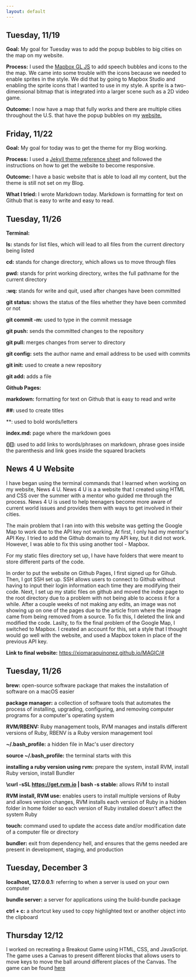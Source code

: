 ```yaml
---
layout: default
---
```


## Tuesday, 11/19

**Goal:** My goal for Tuesday was to add the popup bubbles to big cities on the map on my website.

**Process:** I used the [Mapbox GL JS](https://docs.mapbox.com/mapbox-gl-js/example/popup-on-click/) to add speech bubbles and icons to the the map. We came into some trouble with the icons because we needed to enable sprites in the style. We did that by going to Mapbox Studio and enabling the sprite icons that I wanted to use in my style. A sprite is a two-dimensional bitmap that is integrated into a larger scene such as a 2D video game.

**Outcome:** I now have a map that fully works and there are multiple cities throughout the U.S. that have the popup bubbles on my [website.](https://xiomaraquinonez.github.io/MAGIC/#)

## Friday, 11/22

**Goal:** My goal for today was to get the theme for my Blog working.

**Process:** I used a [Jekyll theme reference sheet](https://www.jekyll.com.cn/tutorials/convert-site-to-jekyll/) and followed the instructions on how to get the website to become responsive.

**Outcome:** I have a basic website that is able to load all my content, but the theme is still not set on my Blog.

**What I tried:** I wrote Markdown today. Markdown is formatting for text on Github that is easy to write and easy to read.

## Tuesday, 11/26

**Terminal:**

**ls:** stands for list files, which will lead to all files from the current directory being listed

**cd:** stands for change directory, which allows us to move through files

**pwd:** stands for print working directory, writes the full pathname for the current directory

**:wq:** stands for write and quit, used after changes have been committed

**git status:** shows the status of the files whether they have been commited or not

**git commit -m:** used to type in the commit message

**git push:** sends the committed changes to the repository

**git pull:** merges changes from server to directory

**git config:** sets the author name and email address to be used with commits

**git init:** used to create a new repository

**git add:** adds a file

**Github Pages:**

**markdown:** formatting for text on Github that is easy to read and write

**##:** used to create titles

**: used to bold words/letters

**index.md:** page where the markdown goes

**()[]:** used to add links to words/phrases on markdown, phrase goes inside the parenthesis and link goes inside the squared brackets

## News 4 U Website

I have began using the terminal commands that I learned when working on my website, News 4 U. News 4 U is a a website that I created using HTML and CSS over the summer with a mentor who guided me through the process. News 4 U is used to help teenagers become more aware of current world issues and provides them with ways to get involved in their cities.

The main problem that I ran into with this website was getting the Google Map to work due to the API key not working. At first, I only had my mentor's API Key. I tried to add the Github domain to my API key, but it did not work. However, I was able to fix this using another tool - Mapbox.

For my static files directory set up, I have have folders that were meant to store different parts of the code.

In order to put the website on Github Pages, I first signed up for Gihub. Then, I got SSH set up. SSH allows users to connect to Github without having to input their login information each time they are modifying their code. Next, I set up my static files on github and moved the index page to the root directory due to a problem with not being able to access it for a while. After a couple weeks of not making any edits, an image was not showing up on one of the pages due to the article from where the image came from being removed from a source. To fix this, I deleted the link and modified the code. Laslty, to fix the final problem of the Google Map, I switched to Mapbox. I created an account for this, set a style that I thought would go well with the website, and used a Mapbox token in place of the previous API key.

**Link to final website:** https://xiomaraquinonez.github.io/MAGIC/#

## Tuesday, 11/26

**brew:** open-source software package that makes the installation of software on a macOS easier

**package manager:** a collection of software tools that automates the process of installing, upgrading, configuring, and removing computer programs for a computer's operating system 

**RVM/RBENV:** Ruby management tools, RVM manages and installs different versions of Ruby, RBENV is a Ruby version management tool

**~/.bash_profile:** a hidden file in Mac's user directory

**source ~/.bash_profile:** the terminal starts with this

**installing a ruby version using rvm:** prepare the system, install RVM, install Ruby version, install Bundler

**\curl -sSL https://get.rvm.io | bash -s stable:** allows RVM to install

**RVM install, RVM use:** enables users to install multiple versions of Ruby and allows version changes, RVM installs each version of Ruby in a hidden folder in home folder so each version of Ruby installed doesn't affect the system Ruby

**touch:** command used to update the access date and/or modification date of a computer file or directory

**bundler:** exit from dependency hell, and ensures that the gems needed are present in development, staging, and production

## Tuesday, December 3

**localhost, 127.0.0.1:** referring to when a server is used on your own computer

**bundle server:** a server for applications using the build-bundle package

**ctrl + c:** a shortcut key used to copy highlighted text or another object into the clipboard 

## Thursday 12/12

I worked on recreating a Breakout Game using HTML, CSS, and JavaScript. The game uses a Canvas to present different blocks that allows users to move keys to move the ball around different places of the Canvas. The game can be found [here](https://github.com/xiomaraquinonez/BreakOutGame) 
